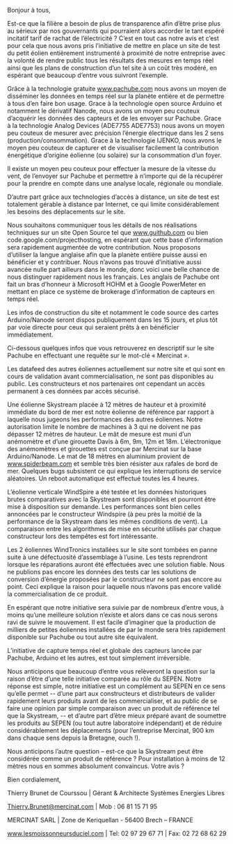Bonjour à tous,

Est-ce que la filière a besoin de plus de transparence afin d’être prise plus au sérieux par nos gouvernants qui pourraient alors accorder le tant espéré incitatif tarif de rachat de l’électricité ? C’est en tout cas notre avis et c’est pour cela que nous avons pris l’initiative de mettre en place un site de test du petit éolien entièrement instrumenté à proximité de notre entreprise avec la volonté de rendre public tous les résultats des mesures en temps réel ainsi que les plans de construction d’un tel site à un coût très modéré, en espérant que beaucoup d’entre vous suivront l’exemple.

Grâce à la technologie gratuite www.pachube.com nous avons un moyen de disséminer les données en temps réel sur la planète entière et de permettre à tous d’en faire bon usage. Grace à la technologie open source Arduino et notamment le dérivatif Nanode, nous avons un moyen peu couteux d’acquérir les données des capteurs et de les envoyer sur Pachube. Grace à la technologie Analog Devices (ADE7755 ADE7753) nous avons un moyen peu couteux de mesurer avec précision l’énergie électrique dans les 2 sens (production/consommation). Grace à la technologie IJENKO, nous avons le moyen peu couteux de capturer et de visualiser facilement la contribution énergétique d’origine éolienne (ou solaire) sur la consommation d’un foyer.

Il existe un moyen peu couteux pour effectuer la mesure de la vitesse du vent, de l’envoyer sur Pachube et permettre à n’importe qui de la récupérer pour la prendre en compte dans une analyse locale, régionale ou mondiale.

D’autre part grâce aux technologies d’accès à distance, un site de test est totalement gérable à distance par Internet, ce qui limite considérablement les besoins des déplacements sur le site.

Nous souhaitons communiquer tous les détails de nos réalisations techniques sur un site Open Source tel que www.guithub.com ou bien
code.google.com/projecthosting, en espérant que cette base d’information sera rapidement augmentée de votre contribution. Nous proposons d’utiliser la langue anglaise afin que la planète entière puisse aussi en bénéficier et y contribuer. Nous n’avons pas trouvé d’initiative aussi avancée nulle part ailleurs dans le monde, donc voici une belle chance de nous distinguer rapidement nous les français. Les anglais de Pachube ont fait un bras d’honneur à Microsoft HOHM et à Google PowerMeter en mettant en place ce
système de brokerage d’information de capteurs en temps réel.

Les infos de construction du site et notamment le code source des cartes Arduino/Nanode seront dispos publiquement dans les 15 jours, et plus tôt par voie directe pour ceux qui seraient prêts à en bénéficier immédiatement.

Ci-dessous quelques infos que vous retrouverez en descriptif sur le site Pachube en effectuant une requête sur le mot-clé « Mercinat ».

Les datafeed des autres éoliennes actuellement sur notre site et qui sont en cours de validation avant commercialisation, ne sont pas disponibles au public. Les constructeurs et nos partenaires ont cependant un accès permanent à ces données par accès sécurisé.

Une éolienne Skystream placée à 12 mètres de hauteur et à proximité
immédiate du bord de mer est notre éolienne de référence par rapport à laquelle nous jugeons les performances des autres éoliennes. Notre
autorisation limite le nombre de machines à 3 qui ne doivent ne pas dépasser 12 mètres de hauteur. Le mât de mesure est muni d’un anémomètre et d’une girouette Davis à 6m, 9m, 12m et 18m. L’électronique des anémomètres et girouettes est conçue par Mercinat sur la base Arduino/Nanode. Le mat de 18 mètres en aluminium provient de www.spiderbeam.com et semble très bien résister aux rafales de bord de mer. Quelques bugs subsistent ce qui explique les interruptions de service aléatoires. Un reboot automatique est
effectué toutes les 4 heures.

L’éolienne verticale WindSpire a été testée et les données historiques brutes comparatives avec la Skystream sont disponibles et pourront être mise à disposition sur demande. Les performances sont bien celles annoncées par le constructeur Windspire (à peu près la moitié de la performance de la Skystream dans les mêmes conditions de vent). La comparaison entre les algorithmes de mise en sécurité utilisés par chaque constructeur lors des tempêtes est fort intéressante.

Les 2 éoliennes WindTronics installées sur le site sont tombées en panne suite à une défectuosité d’assemblage à l’usine. Les tests reprendront lorsque les réparations auront été effectuées avec une solution fiable. Nous ne publions pas encore les données des tests car les solutions de conversion d’énergie proposées par le constructeur ne sont pas encore au point. Ceci explique la raison pour laquelle nous n’avons pas encore validé la commercialisation de ce produit.

En espérant que notre initiative sera suivie par de nombreux d’entre vous, à moins qu’une meilleure solution n’existe et alors dans ce cas nous serons ravi de suivre le mouvement. Il est facile d’imaginer que la production de milliers de petites éoliennes installées de par le monde sera très rapidement disponible sur Pachube ou tout autre site équivalent.

L’initiative de capture temps réel et globale des capteurs lancée par
Pachube, Arduino et les autres, est tout simplement irréversible.

Nous anticipons que beaucoup d’entre vous relèveront la question sur la raison d’être d’une telle initiative comparée au rôle du SEPEN. Notre réponse est simple, notre initiative est un complément au SEPEN en ce sens qu’elle permet -- d’une part aux constructeurs et distributeurs de valider rapidement leurs produits avant de les commercialiser, et au public de se faire une opinion par simple comparaison avec un produit de référence tel que la Skystream, -- et d’autre part d’être mieux préparé avant de soumettre les produits au SEPEN (ou tout autre laboratoire indépendant) et de réduire
considérablement les déplacements (pour l’entreprise Mercinat, 900 km dans chaque sens depuis la Bretagne, ouch !).

Nous anticipons l’autre question – est-ce que la Skystream peut être
considérée comme un produit de référence ? Pour installation à moins de 12 mètres nous en sommes absolument convaincus. Votre avis ?

Bien cordialement,

Thierry Brunet de Courssou | Gérant & Architecte Systèmes Energies Libres

Thierry.Brunet@mercinat.com | Mob : 06 81 15 71 95

MERCINAT SARL | Zone de Keriquellan - 56400 Brech – FRANCE

www.lesmoissonneursduciel.com | Tel: 02 97 29 67 71 | Fax: 02 72 68 62 29